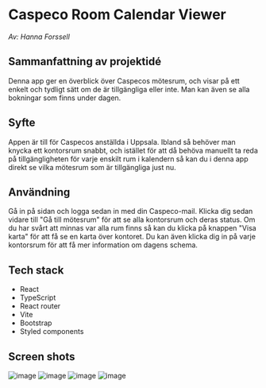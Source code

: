# Caspeco Room Calendar Viewer
*Av: Hanna Forssell*

## Sammanfattning av projektidé
Denna app ger en överblick över Caspecos mötesrum, och visar på ett enkelt och tydligt sätt om de är tillgängliga eller inte. Man kan även se alla bokningar som finns under dagen.

## Syfte
Appen är till för Caspecos anställda i Uppsala. Ibland så behöver man knycka ett kontorsrum snabbt, och istället för att då behöva manuellt ta reda på tillgängligheten för varje enskilt rum i kalendern så kan du i denna app direkt se vilka mötesrum som är tillgängliga just nu.

## Användning
Gå in på sidan och logga sedan in med din Caspeco-mail. Klicka dig sedan vidare till "Gå till mötesrum" för att se alla kontorsrum och deras status. Om du har svårt att minnas var alla rum finns så kan du klicka på knappen "Visa karta" för att få se en karta över kontoret. Du kan även klicka dig in på varje kontorsrum för att få mer information om dagens schema.

## Tech stack
* React
* TypeScript
* React router
* Vite
* Bootstrap
* Styled components

## Screen shots
![image](https://github.com/hannacaspeco/caspeco-room-calendar-viewer/assets/148750254/8eca4dbc-4c3f-4e9f-b51a-71b7e89eef90)
![image](https://github.com/hannacaspeco/caspeco-room-calendar-viewer/assets/148750254/261b6c2b-5fb2-4c63-9fba-b85ccef1232b)
![image](https://github.com/hannacaspeco/caspeco-room-calendar-viewer/assets/148750254/91f81362-9a22-4961-86c2-2bef2fcde90b)
![image](https://github.com/hannacaspeco/caspeco-room-calendar-viewer/assets/148750254/9087e421-5d6d-45ca-b23e-dd3c00d42658)

